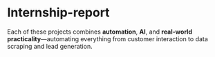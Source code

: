 # Internship-report
Each of these projects combines **automation**, **AI**, and **real-world practicality**—automating everything from customer interaction to data scraping and lead generation.
